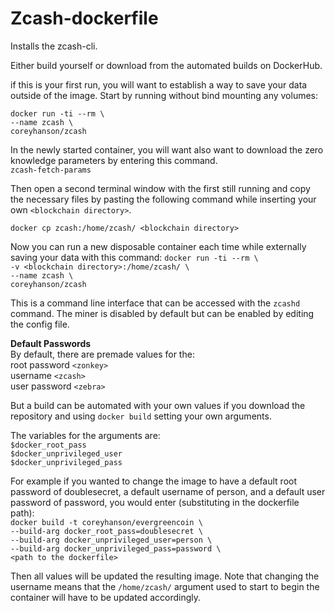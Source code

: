 # Zcash-dockerfile
Installs the zcash-cli.

Either build yourself or download from the automated builds on DockerHub.

if this is your first run, you will want to establish a way to save your data outside of the image. Start by running without bind mounting any volumes:

`docker run -ti --rm \`<br>
`--name zcash \`<br>
`coreyhanson/zcash`

In the newly started container, you will want also want to download the zero knowledge parameters by entering this command.<br>
`zcash-fetch-params`

Then open a second terminal window with the first still running and copy the necessary files by pasting the following command while inserting your own `<blockchain directory>`.

`docker cp zcash:/home/zcash/ <blockchain directory>`


Now you can run a new disposable container each time while externally saving your data with this command:
`docker run -ti --rm \`<br>
`-v <blockchain directory>:/home/zcash/ \`<br>
`--name zcash \`<br>
`coreyhanson/zcash`

This is a command line interface that can be accessed with the `zcashd` command. The miner is disabled by default but can be enabled by editing the config file.

**Default Passwords**<br>
By default, there are premade values for the:<br>
root password `<zonkey>`<br>
username `<zcash>`<br>
user password `<zebra>`

But a build can be automated with your own values if you download the repository and using `docker build` setting your own arguments.

The variables for the arguments are:<br>
`$docker_root_pass`<br>
`$docker_unprivileged_user`<br>
`$docker_unprivileged_pass`<br>

For example if you wanted to change the image to have a default root password of doublesecret, a default username of person, and a default user password of password, you would enter (substituting in the dockerfile path):<br>
`docker build -t coreyhanson/evergreencoin \`<br>
`--build-arg docker_root_pass=doublesecret \`<br>
`--build-arg docker_unprivileged_user=person \`<br>
`--build-arg docker_unprivileged_pass=password \`<br>
`<path to the dockerfile>`

Then all values will be updated the resulting image. Note that changing the username means that the `/home/zcash/` argument used to start to begin the container will have to be updated accordingly.
